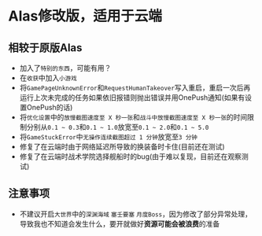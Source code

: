 # Alas修改版，适用于云端

## 相较于原版Alas
- 加入了`特别的东西`，可能有用？
- 在`收获`中加入`小游戏`
- 将`GamePageUnknownError`和`RequestHumanTakeover`写入重启，重启一次后再运行上次未完成的任务如果依旧报错则抛出错误并用OnePush通知(如果有设置OnePush的话)
- 将`优化设置`中的`放慢截图速度至 X 秒一张`和`战斗中放慢截图速度至 X 秒一张`的时间限制分别从`0.1 ~ 0.3`和`0.1 ~ 1.0`放宽至`0.1 ~ 2.0`和`0.1 ~ 5.0`
- 将`GameStuckError`中`无操作连续截图超过 1 分钟`放宽至`3 分钟`
- 修复了在云端时由于网络延迟所导致的换装备时卡住(目前还在测试)
- 修复了在云端时战术学院选择舰船时的bug(由于难以复现，目前还在观察测试)

## 注意事项
- 不建议开启`大世界`中的`深渊海域` `塞壬要塞` `月度Boss`，因为修改了部分异常处理，导致我也不知道会发生什么，要开就做好**资源可能会被浪费**的准备